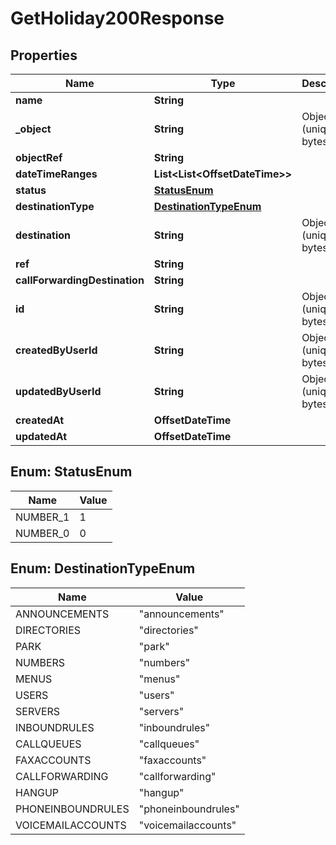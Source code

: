 

# GetHoliday200Response


## Properties

| Name | Type | Description | Notes |
|------------ | ------------- | ------------- | -------------|
|**name** | **String** |  |  |
|**_object** | **String** | ObjectId (unique 12 bytes ID) |  |
|**objectRef** | **String** |  |  |
|**dateTimeRanges** | **List&lt;List&lt;OffsetDateTime&gt;&gt;** |  |  |
|**status** | [**StatusEnum**](#StatusEnum) |  |  [optional] |
|**destinationType** | [**DestinationTypeEnum**](#DestinationTypeEnum) |  |  |
|**destination** | **String** | ObjectId (unique 12 bytes ID) |  [optional] |
|**ref** | **String** |  |  [optional] |
|**callForwardingDestination** | **String** |  |  [optional] |
|**id** | **String** | ObjectId (unique 12 bytes ID) |  [optional] |
|**createdByUserId** | **String** | ObjectId (unique 12 bytes ID) |  [optional] |
|**updatedByUserId** | **String** | ObjectId (unique 12 bytes ID) |  [optional] |
|**createdAt** | **OffsetDateTime** |  |  [optional] |
|**updatedAt** | **OffsetDateTime** |  |  [optional] |



## Enum: StatusEnum

| Name | Value |
|---- | -----|
| NUMBER_1 | 1 |
| NUMBER_0 | 0 |



## Enum: DestinationTypeEnum

| Name | Value |
|---- | -----|
| ANNOUNCEMENTS | &quot;announcements&quot; |
| DIRECTORIES | &quot;directories&quot; |
| PARK | &quot;park&quot; |
| NUMBERS | &quot;numbers&quot; |
| MENUS | &quot;menus&quot; |
| USERS | &quot;users&quot; |
| SERVERS | &quot;servers&quot; |
| INBOUNDRULES | &quot;inboundrules&quot; |
| CALLQUEUES | &quot;callqueues&quot; |
| FAXACCOUNTS | &quot;faxaccounts&quot; |
| CALLFORWARDING | &quot;callforwarding&quot; |
| HANGUP | &quot;hangup&quot; |
| PHONEINBOUNDRULES | &quot;phoneinboundrules&quot; |
| VOICEMAILACCOUNTS | &quot;voicemailaccounts&quot; |



